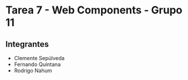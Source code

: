 # Tarea 7 - Web Components - Grupo 11

## Integrantes
* Clemente Sepúlveda
* Fernando Quintana
* Rodrigo Nahum
